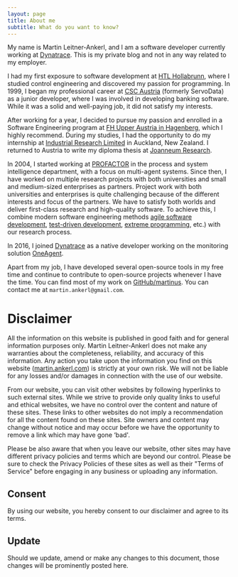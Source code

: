 ```yaml
---
layout: page
title: About me
subtitle: What do you want to know?
---
```


My name is Martin Leitner-Ankerl, and I am a software developer currently working at [Dynatrace](https://www.dynatrace.com). This is my private blog and not in any way related to my employer.

I had my first exposure to software development at [HTL Hollabrunn](http://www.htl-hl.ac.at/), where I studied control engineering and discovered my passion for programming. In 1999, I began my professional career at [CSC Austria](http://at.country.csc.com/de/) (formerly ServoData) as a junior developer, where I was involved in developing banking software. While it was a solid and well-paying job, it did not satisfy my interests.

After working for a year, I decided to pursue my passion and enrolled in a Software Engineering program at [FH Upper Austria in Hagenberg](https://www.fh-ooe.at/en/hagenberg-campus/), which I highly recommend. During my studies, I had the opportunity to do my internship at [Industrial Research Limited](http://www.irl.cri.nz/) in Auckland, New Zealand. I returned to Austria to write my diploma thesis at [Joanneum Research](http://www.joanneum.at/de/index.php).

In 2004, I started working at [PROFACTOR](http://www.profactor.at) in the process and system intelligence department, with a focus on multi-agent systems. Since then, I have worked on multiple research projects with both universities and small and medium-sized enterprises as partners. Project work with both universities and enterprises is quite challenging because of the different interests and focus of the partners. We have to satisfy both worlds and deliver first-class research and high-quality software. To achieve this, I combine modern software engineering methods [agile software development](http://en.wikipedia.org/wiki/Agile_software_development), [test-driven development](http://www.agiledata.org/essays/tdd.html), [extreme programming](http://www.extremeprogramming.org/), etc.) with our research process.

In 2016, I joined [Dynatrace](https://www.dynatrace.com) as a native developer working on the monitoring solution [OneAgent](https://www.dynatrace.com/platform/oneagent/).

Apart from my job, I have developed several open-source tools in my free time and continue to contribute to open-source projects whenever I have the time. You can find most of my work on [GitHub/martinus](https://github.com/martinus/). You can contact me at `martin.ankerl@gmail.com`.


# Disclaimer

All the information on this website is published in good faith and for general information purposes only. Martin Leitner-Ankerl does not make any warranties about the completeness, reliability, and accuracy of this information. Any action you take upon the information you find on this website ([martin.ankerl.com](http://martin.ankerl.com)) is strictly at your own risk. We will not be liable for any losses and/or damages in connection with the use of our website.

From our website, you can visit other websites by following hyperlinks to such external sites. While we strive to provide only quality links to useful and ethical websites, we have no control over the content and nature of these sites. These links to other websites do not imply a recommendation for all the content found on these sites. Site owners and content may change without notice and may occur before we have the opportunity to remove a link which may have gone ‘bad'.

Please be also aware that when you leave our website, other sites may have different privacy policies and terms which are beyond our control. Please be sure to check the Privacy Policies of these sites as well as their "Terms of Service" before engaging in any business or uploading any information.

## Consent

By using our website, you hereby consent to our disclaimer and agree to its terms.

## Update

Should we update, amend or make any changes to this document, those changes will be prominently posted here.
